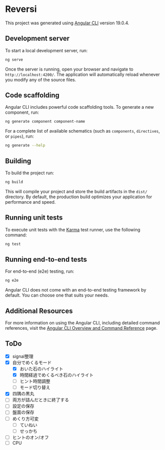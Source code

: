 # Reversi

This project was generated using [Angular CLI](https://github.com/angular/angular-cli) version 19.0.4.

## Development server

To start a local development server, run:

```bash
ng serve
```

Once the server is running, open your browser and navigate to `http://localhost:4200/`. The application will automatically reload whenever you modify any of the source files.

## Code scaffolding

Angular CLI includes powerful code scaffolding tools. To generate a new component, run:

```bash
ng generate component component-name
```

For a complete list of available schematics (such as `components`, `directives`, or `pipes`), run:

```bash
ng generate --help
```

## Building

To build the project run:

```bash
ng build
```

This will compile your project and store the build artifacts in the `dist/` directory. By default, the production build optimizes your application for performance and speed.

## Running unit tests

To execute unit tests with the [Karma](https://karma-runner.github.io) test runner, use the following command:

```bash
ng test
```

## Running end-to-end tests

For end-to-end (e2e) testing, run:

```bash
ng e2e
```

Angular CLI does not come with an end-to-end testing framework by default. You can choose one that suits your needs.

## Additional Resources

For more information on using the Angular CLI, including detailed command references, visit the [Angular CLI Overview and Command Reference](https://angular.dev/tools/cli) page.

## ToDo

* [x] signal整理
* [x] 自分でめくるモード
  * [x] おいた石のハイライト
  * [x] 時間経過でめくるべき石のハイライト
  * [ ] ヒント時間調整
  * [ ] モード切り替え
* [x] 四隅の黒丸
* [ ] 両方が詰んだときに終了する
* [ ] 設定の保存
* [ ] 盤面の保存
* [ ] めくり方可変
  * [ ] ていねい
  * [ ] せっかち
* [ ] ヒントのオン/オフ
* [ ] CPU